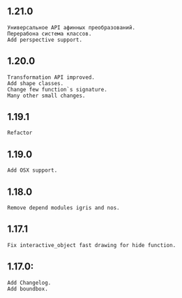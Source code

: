 ## 1.21.0
	Универсальное API афинных преобразований.
	Перерабона система классов.
	Add perspective support.

## 1.20.0 
	Transformation API improved.
	Add shape classes.
	Change few function`s signature.
	Many other small changes.

## 1.19.1
	Refactor

## 1.19.0
	Add OSX support.

## 1.18.0
	Remove depend modules igris and nos.

## 1.17.1
	Fix interactive_object fast drawing for hide function.

## 1.17.0:
	Add Changelog.
	Add boundbox.
